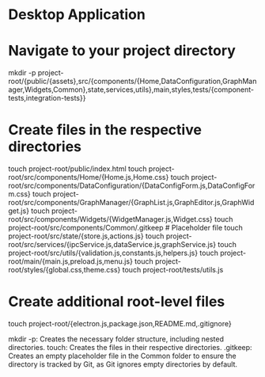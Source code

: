 # Desktop Application 



# Navigate to your project directory
mkdir -p project-root/{public/{assets},src/{components/{Home,DataConfiguration,GraphManager,Widgets,Common},state,services,utils},main,styles,tests/{component-tests,integration-tests}}

# Create files in the respective directories
touch project-root/public/index.html
touch project-root/src/components/Home/{Home.js,Home.css}
touch project-root/src/components/DataConfiguration/{DataConfigForm.js,DataConfigForm.css}
touch project-root/src/components/GraphManager/{GraphList.js,GraphEditor.js,GraphWidget.js}
touch project-root/src/components/Widgets/{WidgetManager.js,Widget.css}
touch project-root/src/components/Common/.gitkeep  # Placeholder file
touch project-root/src/state/{store.js,actions.js}
touch project-root/src/services/{ipcService.js,dataService.js,graphService.js}
touch project-root/src/utils/{validation.js,constants.js,helpers.js}
touch project-root/main/{main.js,preload.js,menu.js}
touch project-root/styles/{global.css,theme.css}
touch project-root/tests/utils.js

# Create additional root-level files
touch project-root/{electron.js,package.json,README.md,.gitignore}




mkdir -p: Creates the necessary folder structure, including nested directories.
touch: Creates the files in their respective directories.
.gitkeep: Creates an empty placeholder file in the Common folder to ensure the directory is tracked by Git, as Git ignores empty directories by default.